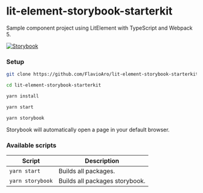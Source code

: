 # lit-element-storybook-starterkit
Sample component project using LitElement with TypeScript and Webpack 5.

[![Storybook](https://cdn.jsdelivr.net/gh/storybookjs/brand@master/badge/badge-storybook.svg)](XXX)

### Setup

```sh
git clone https://github.com/FlavioAro/lit-element-storybook-starterkit.git

cd lit-element-storybook-starterkit

yarn install

yarn start

yarn storybook
```

Storybook will automatically open a page in your default browser.

### Available scripts

| Script                  | Description                                                                                         |
| ----------------------- | --------------------------------------------------------------------------------------------------- |
| `yarn start`            | Builds all packages.                                                                                |                                                   
| `yarn storybook`        | Builds all packages storybook.                                                                      |
